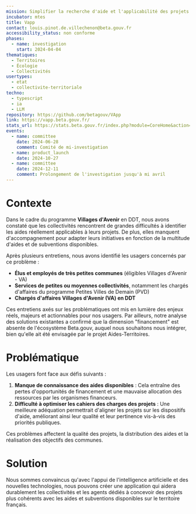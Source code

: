 ```yaml
---
mission: Simplifier la recherche d'aide et l'applicabilité des projets portés par les collectivités
incubator: mtes
title: Vapp
contact: louis.pinot.de.villechenon@beta.gouv.fr
accessibility_status: non conforme
phases:
  - name: investigation
    start: 2024-04-04
thematiques:
  - Territoires
  - Écologie
  - Collectivités
usertypes:
  - etat
  - collectivite-territoriale
techno:
  - typescript
  - ia
  - LLM
repository: https://github.com/betagouv/VApp
link: https://vapp.beta.gouv.fr/
stats_url: https://stats.beta.gouv.fr/index.php?module=CoreHome&action=index&idSite=147&period=day&date=yesterday#?period=month&date=2025-03-26&idSite=147&category=Dashboard_Dashboard&subcategory=1
events:
  - name: committee
    date: 2024-06-28
    comment: Comité de mi-investigation
  - name: product_launch
    date: 2024-10-27
  - name: committee
    date: 2024-12-11
    comment: Prolongement de l'investigation jusqu'à mi avril
---
```

# Contexte

Dans le cadre du programme **Villages d'Avenir** en DDT, nous avons constaté que les collectivités rencontrent de grandes difficultés à identifier les aides réellement applicables à leurs projets. De plus, elles manquent d'accompagnement pour adapter leurs initiatives en fonction de la multitude d'aides et de subventions disponibles.

Après plusieurs entretiens, nous avons identifié les usagers concernés par ce problème :

- **Élus et employés de très petites communes** (éligibles Villages d'Avenir - VA)
- **Services de petites ou moyennes collectivités**, notamment les chargés d'affaires du programme Petites Villes de Demain (PVD)
- **Chargés d'affaires Villages d'Avenir (VA) en DDT**

Ces entretiens axés sur les problématiques ont mis en lumière des enjeux réels, majeurs et actionnables pour nos usagers. Par ailleurs, notre analyse des solutions existantes a confirmé que la dimension "financement" est absente de l'écosystème Beta.gouv, auquel nous souhaitons nous intégrer, bien qu'elle ait été envisagée par le projet Aides-Territoires.

# Problématique

Les usagers font face aux défis suivants :

1. **Manque de connaissance des aides disponibles** : Cela entraîne des pertes d'opportunités de financement et une mauvaise allocation des ressources par les organismes financeurs.
2. **Difficulté à optimiser les cahiers des charges des projets** : Une meilleure adéquation permettrait d'aligner les projets sur les dispositifs d'aide, améliorant ainsi leur qualité et leur pertinence vis-à-vis des priorités publiques.

Ces problèmes affectent la qualité des projets, la distribution des aides et la réalisation des objectifs des communes.

# Solution

Nous sommes convaincus qu'avec l'appui de l'intelligence artificielle et des nouvelles technologies, nous pouvons créer une application qui aidera durablement les collectivités et les agents dédiés à concevoir des projets plus cohérents avec les aides et subventions disponibles sur le territoire français.
